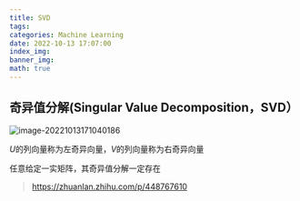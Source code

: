 ```yaml
---
title: SVD
tags: 
categories: Machine Learning
date: 2022-10-13 17:07:00
index_img: 
banner_img: 
math: true
---
```


## 奇异值分解(Singular Value Decomposition，SVD）

![image-20221013171040186](http://longls777.oss-cn-beijing.aliyuncs.com/img/image-20221013171040186.png)

$U$的列向量称为左奇异向量，$V$的列向量称为右奇异向量

任意给定一实矩阵，其奇异值分解一定存在





> https://zhuanlan.zhihu.com/p/448767610